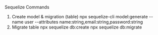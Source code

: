 Sequelize Commands
1. Create model & migration (table)
npx sequelize-cli model:generate --name user --attributes name:string,email:string,password:string
2. Migrate table
npx sequelize db:create
npx sequelize db:migrate